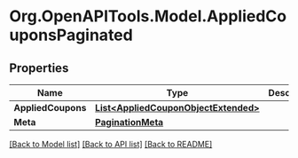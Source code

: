 
# Org.OpenAPITools.Model.AppliedCouponsPaginated

## Properties

Name | Type | Description | Notes
------------ | ------------- | ------------- | -------------
**AppliedCoupons** | [**List&lt;AppliedCouponObjectExtended&gt;**](AppliedCouponObjectExtended.md) |  | 
**Meta** | [**PaginationMeta**](PaginationMeta.md) |  | 

[[Back to Model list]](../README.md#documentation-for-models)
[[Back to API list]](../README.md#documentation-for-api-endpoints)
[[Back to README]](../README.md)

